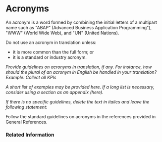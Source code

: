 # Acronyms

An acronym is a word formed by combining the initial letters of a multipart name such as "ABAP" (Advanced Business Application Programming"), "WWW" (World Wide Web), and "UN" (United Nations).

Do not use an acronym in translation unless:

* it is more common than the full form; or
* it is a standard or industry acronym.

*Provide guidelines on acronyms in translation, if any. For instance, how should the plural of an acronym in English be handled in your translation? Example: Collect all KPIs*

*A short list of examples may be provided here. If a long list is necessary, consider using a section as an appendix (here).*

*If there is no specific guidelines, delete the text in italics and leave the following statement:*

Follow the standard guidelines on acronyms in the references provided in General References.

### Related Information
